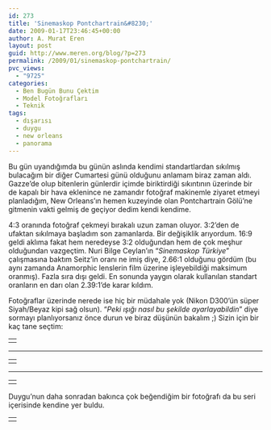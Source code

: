 ```yaml
---
id: 273
title: 'Sinemaskop Pontchartrain&#8230;'
date: 2009-01-17T23:46:45+00:00
author: A. Murat Eren
layout: post
guid: http://www.meren.org/blog/?p=273
permalink: /2009/01/sinemaskop-pontchartrain/
pvc_views:
  - "9725"
categories:
  - Ben Bugün Bunu Çektim
  - Model Fotoğrafları
  - Teknik
tags:
  - dışarısı
  - duygu
  - new orleans
  - panorama
---
```

Bu gün uyandığımda bu günün aslında kendimi standartlardan sıkılmış bulacağım bir diğer Cumartesi günü olduğunu anlamam biraz zaman aldı. Gazze&#8217;de olup bitenlerin günlerdir içimde biriktirdiği sıkıntının üzerinde bir de kapalı bir hava eklenince ne zamandır fotoğraf makinemle ziyaret etmeyi planladığım, New Orleans&#8217;ın hemen kuzeyinde olan Pontchartrain Gölü&#8217;ne gitmenin vakti gelmiş de geçiyor dedim kendi kendime.

4:3 oranında fotoğraf çekmeyi bırakalı uzun zaman oluyor. 3:2&#8217;den de ufaktan sıkılmaya başladım son zamanlarda. Bir değişiklik arıyordum. 16:9 geldi aklıma fakat hem neredeyse 3:2 olduğundan hem de çok meşhur olduğundan vazgeçtim. Nuri Bilge Ceylan&#8217;ın &#8220;_Sinemaskop Türkiye_&#8221; çalışmasına baktım Seitz&#8217;in oranı ne imiş diye, 2.66:1 olduğunu gördüm (bu aynı zamanda Anamorphic lenslerin film üzerine işleyebildiği maksimum oranmış). Fazla sıra dışı geldi. En sonunda yaygın olarak kullanılan standart oranların en darı olan 2.39:1&#8217;de karar kıldım.

Fotoğraflar üzerinde nerede ise hiç bir müdahale yok (Nikon D300&#8217;ün süper Siyah/Beyaz kipi sağ olsun). &#8220;_Peki ışığı nasıl bu şekilde ayarlayabildin_&#8221; diye sormayı planlıyorsanız önce durun ve biraz düşünün bakalım ;) Sizin için bir kaç tane seçtim:

<table border="0" width="100%">
  <tr>
    <td align="center">
      <img src="http://lh6.ggpht.com/_x7Afx6WcB1c/SXKdmZqG_lI/AAAAAAAAEzk/2RQqgspvKnU/s800/03-03.jpg" alt="" />
    </td>
  </tr>
</table>

* * *

<table border="0" width="100%">
  <tr>
    <td align="center">
      <img src="http://lh5.ggpht.com/_x7Afx6WcB1c/SXKdmHXiKVI/AAAAAAAAEzc/lBPLyLPKDK8/s800/02-02.jpg" alt="" />
    </td>
  </tr>
</table>

* * *

<table border="0" width="100%">
  <tr>
    <td align="center">
      <img src="http://lh3.ggpht.com/_x7Afx6WcB1c/SXKdrngCIAI/AAAAAAAAE0Q/c0yJyTRFfQc/s800/08-08.jpg" alt="" />
    </td>
  </tr>
</table>

Duygu&#8217;nun daha sonradan bakınca çok beğendiğim bir fotoğrafı da bu seri içerisinde kendine yer buldu.

<table border="0" width="100%">
  <tr>
    <td align="center">
      <img src="http://lh6.ggpht.com/_x7Afx6WcB1c/SXKdr7LM50I/AAAAAAAAE0Y/eTUaOTdHB_o/s800/09-09.jpg" alt="" />
    </td>
  </tr>
</table>